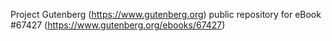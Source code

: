 Project Gutenberg (https://www.gutenberg.org) public repository for eBook #67427 (https://www.gutenberg.org/ebooks/67427)
